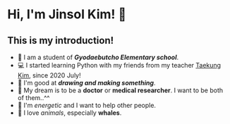 # Hi, I'm Jinsol Kim! 👋
## This is my introduction!

-  🎒 I am a student of ___Gyodaebutcho Elementary school___.
-  💻 I started learning Python with my friends from my teacher [Taekung Kim](https://ktk1501.github.io/index_KOR.html), since 2020 July! 
-  🎨 I'm good at ___drawing and making something___.
-  💊 My dream is to be a __doctor__ or __medical researcher__. I want to be both of them..^^
-  👧 I'm _energetic_ and I want to help other people.
-  🐳 I love _animals_, especially __whales__.
